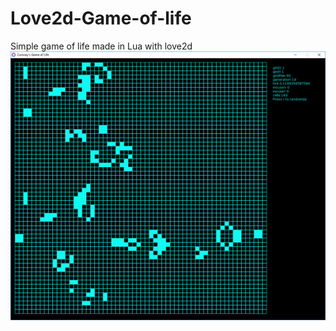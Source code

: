 # Love2d-Game-of-life
Simple game of life made in Lua with love2d
![My image](https://github.com/teemusy/Love2d-Game-of-life/blob/master/game.png)